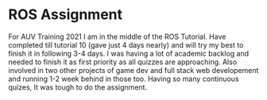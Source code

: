 # ROS Assignment
For AUV Training 2021
I am in the middle of the ROS Tutorial. Have completed till tutorial 10 (gave just 4 days nearly) and will try my best to finish it in following 3-4 days. I was having a lot of academic backlog and needed to finish it as first priority as all quizzes are approaching. Also involved in two other projects of game dev and full stack web developement and running 1-2 week behind in those too. Having so many continuous quizes, It was tough to do the assignment.
